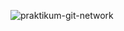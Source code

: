 ![praktikum-git-network](https://user-images.githubusercontent.com/67999361/155533643-31e8548c-3cd2-4371-99b5-f0a277f6f616.png)
